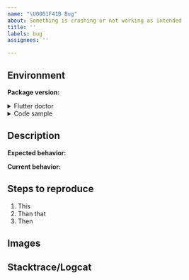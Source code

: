 ```yaml
---
name: "\U0001F41B Bug"
about: Something is crashing or not working as intended
title: ''
labels: bug
assignees: ''

---
```


## Environment

**Package version:**  

<details>
  <summary>Flutter doctor</summary>

<!-- Paste the output of running `flutter doctor -v` below inside ``` and ``` -->
```
```

</details>

<details>
  <summary>Code sample</summary>

<!--
      Please create a minimal reproducible sample that shows the problem
      and attach it below between the lines with the backticks.

      You can use a example code or Flutter sample app

      Without this we will unlikely be able to progress on the issue, and because of that
      we regretfully will have to close it.
-->

```dart
```

</details>

## Description

**Expected behavior:**

**Current behavior:**

## Steps to reproduce

1. This
2. Than that
3. Then

## Images <!-- if available, else delete -->  

## Stacktrace/Logcat <!-- if available, else delete -->
